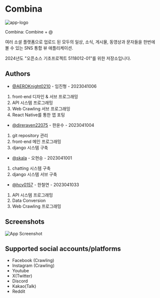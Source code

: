 # Combina
![app-logo](https://github.com/DireRaven22075/202401_Project/assets/19562627/cda47f99-0136-4200-9a23-bef7a699111b)

Combina: Combine + @

여러 소셜 플랫폼으로 업로드 된 모두의 일상, 소식, 게시물, 동영상과 문자들을 한번에 볼 수 있는 SNS 통합 뷰 애플리케이션.

2024년도 "오픈소스 기초프로젝트 5118012-01"를 위한 저장소입니다.

## Authors

- [@AEROKnight0210](https://github.com/AEROKnight0210) - 임진형 - 2023041006
1. front-end 디자인 & 서브 프로그래밍
2. API 시스템 프로그래밍
3. Web Crawling 서브 프로그래밍
4. React Native를 통한 앱 포팅

- [@direraven22075](https://www.github.com/DireRaven22075) - 한윤수 - 2023041004
1. git repository 관리
2. front-end 메인 프로그래밍
3. django 시스템 구축

- [@skala](https://www.github.com/scalar0114) - 오현승 - 2023041001
1. chatting 시스템 구축
2. django 시스템 서브 구축

- [@hcy0157](https://github.com/hcy0157) - 한철연 - 2023041033
1. API 시스템 프로그래밍
2. Data Conversion
3. Web Crawling 프로그래밍

## Screenshots

![App Screenshot](https://via.placeholder.com/468x300?text=App+Screenshot+Here)

## Supported social accounts/platforms

- Facebook (Crawling)
- Instagram (Crawling)
- Youtube
- X(Twitter)
- Discord
- Kakao(Talk)
- Reddit

